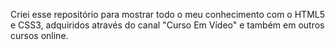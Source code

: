 Criei esse repositório para mostrar todo o meu conhecimento com o HTML5 e CSS3, adquiridos através do canal "Curso Em Vídeo" e também em outros cursos online. 
